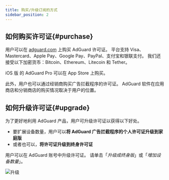 ```yaml
---
title: 购买/升级订阅的方式
sidebar_position: 2
---
```


## 如何购买许可证{#purchase}

用户可以在 [adguard.com](https://adguard.com/license.html) 上购买 AdGuard 许可证。 平台支持 Visa、Mastercard、Apple Pay、Google Pay、PayPal、支付宝和银联支付。 我们还接受以下加密货币：Bitcoin、Ethereum、Litecoin 和 Tether。

iOS 版 的 AdGuard Pro 可以在 App Store 上购买。

此外，用户也可以通过经销商购买广告拦截程序的许可证。 AdGuard 软件在应用商店和分销商店的购买情况取决于用户的位置。

## 如何升级许可证{#upgrade}

为了更好地利用 AdGuard 产品，用户可升级许可证以获得以下好处。

- 要扩展设备数量，用户可以**将 AdGuard 广告拦截程序的个人许可证升级到家庭版**
- 或者也可以，**将许可证升级到终身许可证**

用户可以在 AdGuard 账号中升级许可证。 请单击「*升级成终身版*」或「*增加设备数量*」。

![升级](https://cdn.adtidy.org/content/kb/ad_blocker/general/newaccount-upgrade.png)
